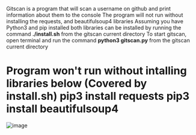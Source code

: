 Gitscan is a program that will scan a username on github and print information about them to the console
The program will not run without installing the requests, and beautifulsoup4 libraries
Assuming you have Python3 and pip installed both libraries can be installed by running the command **./install.sh** from the gitscan current directory
To start gitscan, open terminal and run the command **python3 gitscan.py** from the gitscan current directory

Program won't run without intalling libraries below (Covered by install.sh)
pip3 install requests
pip3 install beautifulsoup4
=======
![image](https://user-images.githubusercontent.com/31965406/81163343-9a7f0400-8f5c-11ea-9118-5bb8dc867dff.png)
